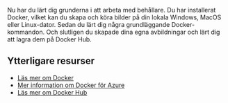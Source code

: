 Nu har du lärt dig grunderna i att arbeta med behållare. Du har installerat Docker, vilket kan du skapa och köra bilder på din lokala Windows, MacOS eller Linux-dator. Sedan du lärt dig några grundläggande Docker-kommandon. Och slutligen du skapade dina egna avbildningar och lärt dig att lagra dem på Docker Hub.

## <a name="additional-resources"></a>Ytterligare resurser

- [Läs mer om Docker](https://www.docker.com/)
- [Mer information om Docker för Azure](https://docs.docker.com/docker-for-azure/)
- [Läs mer om Docker Hub](https://hub.docker.com/)